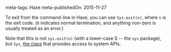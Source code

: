 meta-tags: Haxe
meta-publishedOn: 2015-11-27

To exit from the command-line in Haxe, you can use `Sys.exit(n)`, where `n` is the exit code. (`0` indicates normal termination, and anything non-zero is usually treated as an error.)

Note that this is not `sys.exit(n)` (with a lower-case S -- the `sys` package), but `Sys`, [the class](http://api.haxe.org/Sys.html) that provides access to system APIs.
